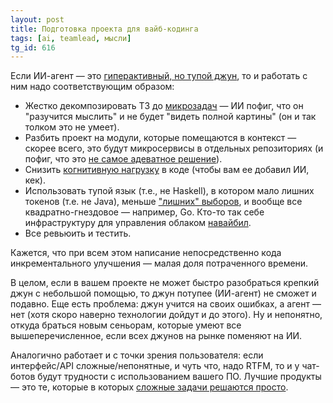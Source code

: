 ```yaml
---
layout: post
title: Подготовка проекта для вайб-кодинга
tags: [ai, teamlead, мысли]
tg_id: 616
---
```

Если ИИ-агент — это [гиперактивный, но тупой джун](/2025/03/25/cursor-ai.html), то и работать с ним надо соответствующим образом:
- Жестко декомпозировать ТЗ до [микрозадач](/2021/07/20/dividing-subtasks.html) — ИИ пофиг, что он "разучится мыслить" и не будет "видеть полной картины" (он и так толком это не умеет).
- Разбить проект на модули, которые помещаются в контекст — скорее всего, это будут микросервисы в отдельных репозиториях (и пофиг, что это [не самое адеватное решение](/2023/04/18/microservices-vs-modules.html)).
- Снизить [когнитивную нагрузку](/2024/06/25/cognitive-load.html) в коде (чтобы вам ее добавил ИИ, кек).
- Использовать тупой язык (т.е., не Haskell), в котором мало лишних токенов (т.е. не Java), меньше ["лишних" выборов](/2024/06/27/safeguards-vs-expressivenes.html), и вообще все квадратно-гнездовое — например, Go. Кто-то так себе инфраструктуру для управления облаком [навайбил](https://habr.com/ru/companies/h3llo_cloud/articles/900612/).
- Все ревьюить и тестить.

Кажется, что при всем этом написание непосредственно кода инкрементального улучшения — малая доля потраченного времени.

В целом, если в вашем проекте не может быстро разобраться крепкий джун с небольшой помощью, то джун потупее (ИИ-агент) не сможет и подавно. Еще есть проблема: джун учится на своих ошибках, а агент — нет (хотя скоро наверно технологии дойдут и до этого). Ну и непонятно, откуда браться новым сеньорам, которые умеют все вышеперечисленное, если всех джунов на рынке поменяют на ИИ.

Аналогично работает и с точки зрения пользователя: если интерфейс/API сложные/непонятные, и чуть что, надо RTFM, то и у чат-ботов будут трудности с использованием вашего ПО. Лучшие продукты — это те, которые в которых [сложные задачи решаются просто](/2024/12/03/complexity.html).
